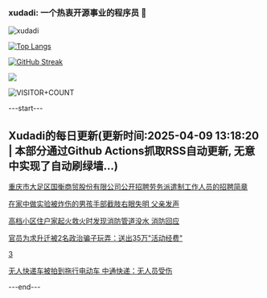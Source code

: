 ### xudadi: 一个热衷开源事业的程序员 👋

![xudadi](https://github-readme-stats-git-masterorgs-github-readme-stats-team.vercel.app/api?username=xudadi)

[![Top Langs](https://github-readme-stats.vercel.app/api/top-langs/?username=xudadi)](https://github.com/anuraghazra/github-readme-stats)

[![GitHub Streak](https://streak-stats.demolab.com?user=xudadi&locale=zh_Hans)](https://git.io/streak-stats)

![](https://raw.githubusercontent.com/xudadi/xudadi/main/assets/github-contribution-grid-snake.svg)

![VISITOR+COUNT](https://komarev.com/ghpvc/?username=xudadi&label=VISITOR+COUNT)


---start---

## Xudadi的每日更新(更新时间:2025-04-09 13:18:20 | 本部分通过Github Actions抓取RSS自动更新, 无意中实现了自动刷绿墙...)

[重庆市大足区国衡商贸股份有限公司公开招聘劳务派遣制工作人员的招聘简章](https://www.gongkaoleida.com/article/2351505)

[在家中做实验被炸伤的男孩手部截肢右眼失明 父亲发声](https://m.163.com/news/article/JSL4T05L05129QAF.html)

[高档小区住户家起火救火时发现消防管道没水 消防回应](https://m.163.com/news/article/JSL30HJC05561G0D.html)

[官员为求升迁被2名政治骗子玩弄：送出35万"活动经费"](https://m.163.com/news/article/JSL9E80C0514R9P4.html)

[3](https://m.163.com/touch/news/sub/domestic)

[无人快递车被拍到拖行电动车 中通快递：无人员受伤](https://m.163.com/news/article/JSL8NSB1051492T3.html)

---end---
